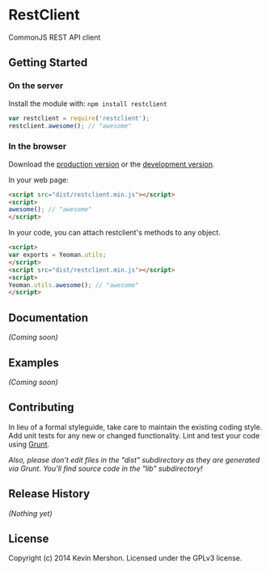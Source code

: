 # RestClient

CommonJS REST API client

## Getting Started
### On the server
Install the module with: `npm install restclient`

```javascript
var restclient = require('restclient');
restclient.awesome(); // "awesome"
```

### In the browser
Download the [production version][min] or the [development version][max].

[min]: https://raw.github.com/Slixbits/restclient/master/dist/restclient.min.js
[max]: https://raw.github.com/Slixbits/restclient/master/dist/restclient.js

In your web page:

```html
<script src="dist/restclient.min.js"></script>
<script>
awesome(); // "awesome"
</script>
```

In your code, you can attach restclient's methods to any object.

```html
<script>
var exports = Yeoman.utils;
</script>
<script src="dist/restclient.min.js"></script>
<script>
Yeoman.utils.awesome(); // "awesome"
</script>
```

## Documentation
_(Coming soon)_

## Examples
_(Coming soon)_

## Contributing
In lieu of a formal styleguide, take care to maintain the existing coding style. Add unit tests for any new or changed functionality. Lint and test your code using [Grunt](http://gruntjs.com/).

_Also, please don't edit files in the "dist" subdirectory as they are generated via Grunt. You'll find source code in the "lib" subdirectory!_

## Release History
_(Nothing yet)_

## License
 
 Copyright (c) 2014 Kevin Mershon. Licensed under the GPLv3 license.
